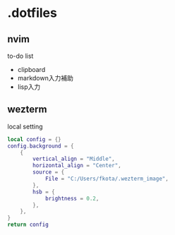 # .dotfiles
## nvim
to-do list
- clipboard
- markdown入力補助
- lisp入力
## wezterm
local setting
```.wezterm_local.lua
local config = {}
config.background = {
    {
        vertical_align = "Middle",
        horizontal_align = "Center",
        source = {
            File = "C:/Users/fkota/.wezterm_image",
        },
        hsb = {
            brightness = 0.2,
        },
    },
}
return config
```
